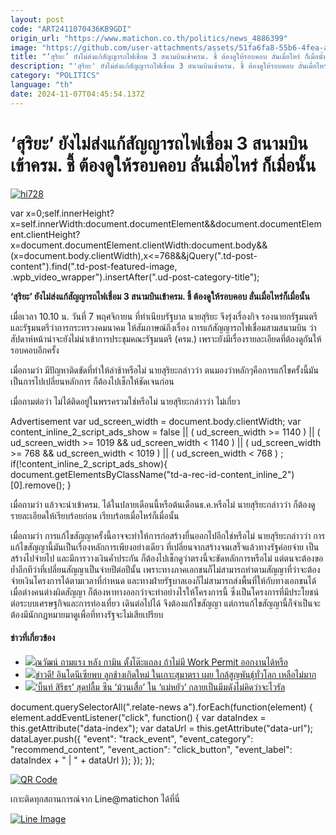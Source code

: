 ```yaml
---
layout: post
code: "ART2411070436KB9GDI"
origin_url: "https://www.matichon.co.th/politics/news_4886399"
image: "https://github.com/user-attachments/assets/51fa6fa8-55b6-4fea-a31b-887833eb2de4"
title: "‘สุริยะ’ ยังไม่ส่งแก้สัญญารถไฟเชื่อม 3 สนามบินเข้าครม. ชี้ ต้องดูให้รอบคอบ ลั่นเมื่อไหร่ ก็เมื่อนั้น"
description: "'สุริยะ' ยังไม่ส่งแก้สัญญารถไฟเชื่อม 3 สนามบินเข้าครม. ชี้ ต้องดูให้รอบคอบ ลั่นเมื่อไหร่ก็เมื่อนั้น"
category: "POLITICS"
language: "th"
date: 2024-11-07T04:45:54.137Z
---
```


# ‘สุริยะ’ ยังไม่ส่งแก้สัญญารถไฟเชื่อม 3 สนามบินเข้าครม. ชี้ ต้องดูให้รอบคอบ ลั่นเมื่อไหร่ ก็เมื่อนั้น

[![](https://www.matichon.co.th/wp-content/uploads/2024/11/hi728.jpg "hi728")](https://www.matichon.co.th/wp-content/uploads/2024/11/hi728.jpg)

var x=0;self.innerHeight?x=self.innerWidth:document.documentElement&&document.documentElement.clientHeight?x=document.documentElement.clientWidth:document.body&&(x=document.body.clientWidth),x<=768&&jQuery(".td-post-content").find(".td-post-featured-image, .wpb\_video\_wrapper").insertAfter(".ud-post-category-title");

**‘สุริยะ’ ยังไม่ส่งแก้สัญญารถไฟเชื่อม 3 สนามบินเข้าครม. ชี้ ต้องดูให้รอบคอบ ลั่นเมื่อไหร่ก็เมื่อนั้น**

เมื่อเวลา 10.10 น. วันที่ 7 พฤศจิกายน ที่ทำเนียบรัฐบาล นายสุริยะ จึงรุ่งเรื่องกิจ รองนายกรัฐมนตรี และรัฐมนตรีว่าการกระทรวงคมนาคม ให้สัมภาษณ์ถึงเรื่อง การแก้สัญญารถไฟเชื่อมสามสนามบิน ว่า สัปดาห์หน้าน่าจะยังไม่นำเข้าการประชุมคณะรัฐมนตรี (ครม.) เพราะยังมีเรื่องรายละเอียดที่ต้องดูกันให้รอบคอบอีกครั้ง

เมื่อถามว่า มีปัญหาติดขัดที่ทำให้ล่าช้าหรือไม่ นายสุริยะกล่าวว่า ตนมองว่าหลักๆคือการแก้ไขครั้งนี้มันเป็นการไปเปลี่ยนหลักการ ก็ต้องไปเช็กให้ชัดเจนก่อน

เมื่อถามต่อว่า ไม่ได้ติดอยู่ในพรรครวมใช่หรือไม่ นายสุริยะกล่าวว่า ไม่เกี่ยว

Advertisement var ud\_screen\_width = document.body.clientWidth; var content\_inline\_2\_script\_ads\_show = false || ( ud\_screen\_width >= 1140 ) || ( ud\_screen\_width >= 1019 && ud\_screen\_width < 1140 ) || ( ud\_screen\_width >= 768 && ud\_screen\_width < 1019 ) || ( ud\_screen\_width < 768 ) ; if(!content\_inline\_2\_script\_ads\_show){ document.getElementsByClassName("td-a-rec-id-content\_inline\_2")\[0\].remove(); }

เมื่อถามว่า แล้วจะนำเข้าครม. ได้ในปลายเดือนนี้หรือต้นเดือนธ.ค.หรือไม่ นายสุริยะกล่าวว่า ก็ต้องดูรายละเอียดให้เรียบร้อยก่อน เรียบร้อยเมื่อไหร่ก็เมื่อนั้น

เมื่อถามว่า การแก้ไขสัญญาครั้งนี้อาจจะทำให้การก่อสร้างยื่นออกไปอีกใช่หรือไม่ นายสุริยะกล่าวว่า การแก้ไขสัญญานี้มันเป็นเรื่องหลักการเพียงอย่างเดียว ที่เปลี่ยนจากสร้างจนเสร็จแล้วทางรัฐค่อยจ่าย เป็นสร้างไปจ่ายไป และมีการวางเงินค้ำประกัน ก็ต้องไปเช็กดูว่าตรงนี้จะขัดหลักการหรือไม่ แต่ตนจะต้องขอย้ำอีกทีว่าที่เปลี่ยนสัญญาเป็นจ่ายปีต่อปีนั้น เพราะทางภาคเอกชนก็ไม่สามารถทำตามสัญญาที่ว่าจะต้องจ่ายเงินโครงการได้ตามเวลาที่กำหนด และทางฝ่ายรัฐบาลเองก็ไม่สามารถส่งพื้นที่ให้กับทางเอกชนได้ เมื่อต่างคนต่างผิดสัญญา ก็ต้องหาทางออกว่าจะทำอย่างไรให้โครงการนี้ ซึ่งเป็นโครงการที่มีประโยชน์ต่อระบบเศรษฐกิจและการท่องเที่ยว เดินต่อไปได้ จึงต้องแก้ไขสัญญา แต่การแก้ไขสัญญานี้ก็จำเป็นจะต้องมีนักกฏหมายมาดูเพื่อที่ทางรัฐจะไม่เสียเปรียบ

#### ข่าวที่เกี่ยวข้อง

*   [![](https://www.matichon.co.th/wp-content/uploads/2024/11/5985465841.jpg)ณวัฒน์ ถามแรง หลัง กามิน ตั้งโต๊ะแถลง ถ้าไม่มี Work Permit ออกงานได้หรือ](https://www.matichon.co.th/social/news_4886389)
*   [![](https://www.matichon.co.th/wp-content/uploads/2024/11/ปกข่าว-7281-62.jpg)ข่าวดี! อินโดนีเซียพบ ลูกช้างเกิดใหม่ ในเกาะสุมาตรา เผย ใกล้สูญพันธุ์ทั่วโลก เหลือไม่มาก](https://www.matichon.co.th/foreign/news_4886288)
*   [![](https://www.matichon.co.th/wp-content/uploads/2024/11/kk.jpg)‘บิ๊นท์ สิรีธร’ สุดปลื้ม ซีน ‘ม้วนเสื่อ’ ใน ‘แม่หยัว’ กลายเป็นมีมดังไม่คิดว่าจะไวรัล](https://www.matichon.co.th/entertainment/thai-entertainment/news_4886351)

document.querySelectorAll(".relate-news a").forEach(function(element) { element.addEventListener("click", function() { var dataIndex = this.getAttribute("data-index"); var dataUrl = this.getAttribute("data-url"); dataLayer.push({ "event": "track\_event", "event\_category": "recommend\_content", "event\_action": "click\_button", "event\_label": dataIndex + " | " + dataUrl }); }); });

[![QR Code](https://www.matichon.co.th/wp-content/uploads/2023/07/wob1371z.jpg)](https://lin.ee/ht0nDxX)

เกาะติดทุกสถานการณ์จาก Line@matichon ได้ที่นี่

[![Line Image](https://www.matichon.co.th/wp-content/uploads/2023/07/th.png)](https://lin.ee/ht0nDxX)
